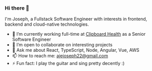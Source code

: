 ### Hi there 👋

I'm Joseph, a Fullstack Software Engineer with interests in frontend, backend and cloud-native technologies.

- 🔭 I’m currently working full-time at [Clipboard Health](https://clipboardhealth.com) as a Senior Software Engineer
- 👯 I’m open to collaborate on interesting projects
- 💬 Ask me about React, TypeScript, Node, Angular, Vue, AWS
- 📫 How to reach me: ajejoseph22@gmail.com
- ⚡ Fun fact: I play the guitar and sing pretty decently :)
